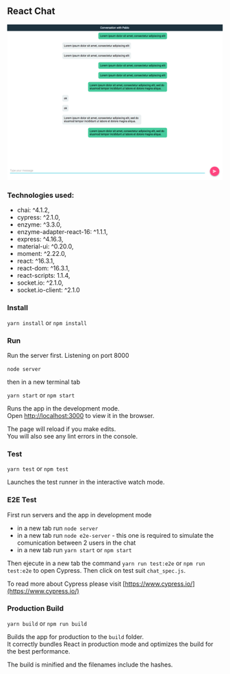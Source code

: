 ## React Chat

![Screenshot](/screenshots/react-chat-screenshot.png?raw=true "Screenshot of the Chat")

### Technologies used: 

* chai: ^4.1.2,
* cypress: ^2.1.0,
* enzyme: ^3.3.0,
* enzyme-adapter-react-16: ^1.1.1,
* express: ^4.16.3,
* material-ui: ^0.20.0,
* moment: ^2.22.0,
* react: ^16.3.1,
* react-dom: ^16.3.1,
* react-scripts: 1.1.4,
* socket.io: ^2.1.0,
* socket.io-client: ^2.1.0

### Install

`yarn install` or `npm install`

### Run

Run the server first. Listening on port 8000

`node server`

then in a new terminal tab

`yarn start` or `npm start`

Runs the app in the development mode.<br>
Open [http://localhost:3000](http://localhost:3000) to view it in the browser.

The page will reload if you make edits.<br>
You will also see any lint errors in the console.

### Test

`yarn test` or `npm test`

Launches the test runner in the interactive watch mode.<br>

### E2E Test

First run servers and the app in development mode

- in a new tab run `node server`
- in a new tab run `node e2e-server` - this one is required to simulate the comunication between 2 users in the chat
- in a new tab run `yarn start` or `npm start`

Then ejecute in a new tab the command `yarn run test:e2e` or `npm run test:e2e` to open Cypress. Then click on test suit `chat_spec.js`.

To read more about Cypress please visit [https://www.cypress.io/](https://www.cypress.io/)

### Production Build

`yarn build` or `npm run build`

Builds the app for production to the `build` folder.<br>
It correctly bundles React in production mode and optimizes the build for the best performance.

The build is minified and the filenames include the hashes.<br>
